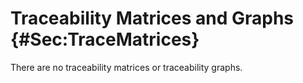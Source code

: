 # Traceability Matrices and Graphs {#Sec:TraceMatrices}

There are no traceability matrices or traceability graphs.

